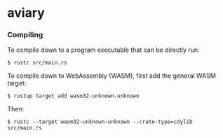 # aviary

### Compiling

To compile down to a program executable that can be directly run:
```
$ rustc src/main.rs
```

To compile down to WebAssembly (WASM), first add the general WASM target:
```
$ rustup target add wasm32-unknown-unknown
```

Then:
```
$ rustc --target wasm32-unknown-unknown --crate-type=cdylib src/main.rs
```
